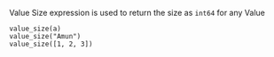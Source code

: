 Value Size expression is used to return the size as `int64` for any Value

```
value_size(a)
value_size("Amun")
value_size([1, 2, 3])
```